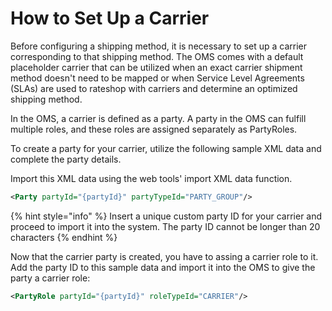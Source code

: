 # How to Set Up a Carrier

Before configuring a shipping method, it is necessary to set up a carrier corresponding to that shipping method. The OMS comes with a default placeholder carrier that can be utilized when an exact carrier shipment method doesn't need to be mapped or when Service Level Agreements (SLAs) are used to rateshop with carriers and determine an optimized shipping method.

In the OMS, a carrier is defined as a party. A party in the OMS can fulfill multiple roles, and these roles are assigned separately as PartyRoles.

To create a party for your carrier, utilize the following sample XML data and complete the party details.

Import this XML data using the web tools' import XML data function.

```xml
<Party partyId="{partyId}" partyTypeId="PARTY_GROUP"/>
```

{% hint style="info" %}
Insert a unique custom party ID for your carrier and proceed to import it into the system.
The party ID cannot be longer than 20 characters
{% endhint %}


Now that the carrier party is created, you have to assing a carrier role to it. Add the party ID to this sample data and import it into the OMS to give the party a carrier role:

```xml
<PartyRole partyId="{partyId}" roleTypeId="CARRIER"/>
```